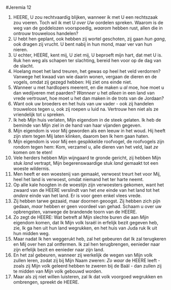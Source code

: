#Jeremia 12
1. HEERE, U zou rechtvaardig blijken, wanneer ik met U een rechtszaak zou voeren. Toch wil ik met U *over Uw* oordelen spreken. Waarom is de weg van de goddelozen voorspoedig, *waarom* hebben rust, allen die in ontrouw trouweloos handelen? 
2. U hebt hen geplant, ook hebben zij wortel geschoten, zij gaan *hun gang*, ook dragen zij vrucht. U bent nabij in hun mond, maar ver van hun nieren. 
3. U echter, HEERE, kent mij, U ziet mij, U beproeft mijn hart, dat met U is. Ruk hen weg als schapen ter slachting, bereid hen voor op de dag van de slacht. 
4. Hoelang moet het land treuren, het gewas op heel het veld verdorren? Vanwege het kwaad van wie daarin wonen, vergaan de dieren en de vogels, omdat zij gezegd hebben: Hij ziet ons einde niet. 
5. Wanneer u met hardlopers meerent, en die maken u *al* moe, hoe moet u dan wedijveren met paarden? *Wanneer* u het *alleen* in een land van vrede vertrouwt, hoe moet u het dan maken in de trots van de Jordaan?
6. Want ook uw broeders en het huis van uw vader - ook zij handelen trouweloos tegen u, ook zij roepen u luid na. Vertrouw hen niet als ze vriendelijk tot u spreken.
7. Ik heb Mijn huis verlaten, Mijn eigendom in de steek gelaten. Ik heb de beminde van Mijn ziel in de hand van haar vijanden gegeven. 
8. Mijn eigendom is voor Mij geworden als een leeuw in het woud. Hij heeft zijn stem tegen Mij laten klinken, daarom ben Ik hem gaan haten. 
9. Mijn eigendom is voor Mij een gespikkelde roofvogel, de roofvogels zijn rondom tegen hem: Kom, verzamel u, alle dieren van het veld, laat *ze* komen om te eten! 
10. Vele herders hebben Mijn wijngaard te gronde gericht, zij hebben Mijn stuk *land* vertrapt, Mijn begerenswaardige stuk *land* gemaakt tot een woeste wildernis. 
11. Men heeft er een woestenij van gemaakt, verwoest treurt het voor Mij, heel het land is verwoest, omdat niemand het ter harte neemt. 
12. Op alle kale hoogten in de woestijn zijn verwoesters gekomen, want het zwaard van de HEERE verslindt van het *ene* einde van het land tot het *andere* einde van het land. Er is voor geen enkel vlees vrede.
13. Zij hebben tarwe gezaaid, maar doornen geoogst. Zij hebben zich pijn gedaan, *maar* hebben er geen voordeel van gehad. Schaam u over uw opbrengsten, vanwege de brandende toorn van de HEERE.
14. Zo zegt de HEERE: Wat betreft al Mijn slechte buren die aan *Mijn* eigendom komen, dat Ik Mijn volk Israël in erfelijk bezit gegeven heb, zie, Ik ga hen uit hun land wegrukken, en het huis van Juda ruk Ik uit hun midden weg.
15. Maar nadat Ik hen weggerukt heb, zal het gebeuren dat Ik zal terugkeren en Mij over hen zal ontfermen. Ik zal hen terugbrengen, eenieder naar zijn erfelijk bezit en eenieder naar zijn land.
16. En het zal gebeuren, wanneer zij werkelijk de wegen van Mijn volk zullen leren, zodat zij bij Mijn Naam zweren: *Zo waar* de HEERE leeft - zoals zij Mijn volk geleerd hebben te zweren bij de Baäl - dan zullen zij te midden van Mijn volk gebouwd worden.
17. Maar als zij niet willen luisteren, zal Ik dat volk voorgoed wegrukken en ombrengen, spreekt de HEERE.
